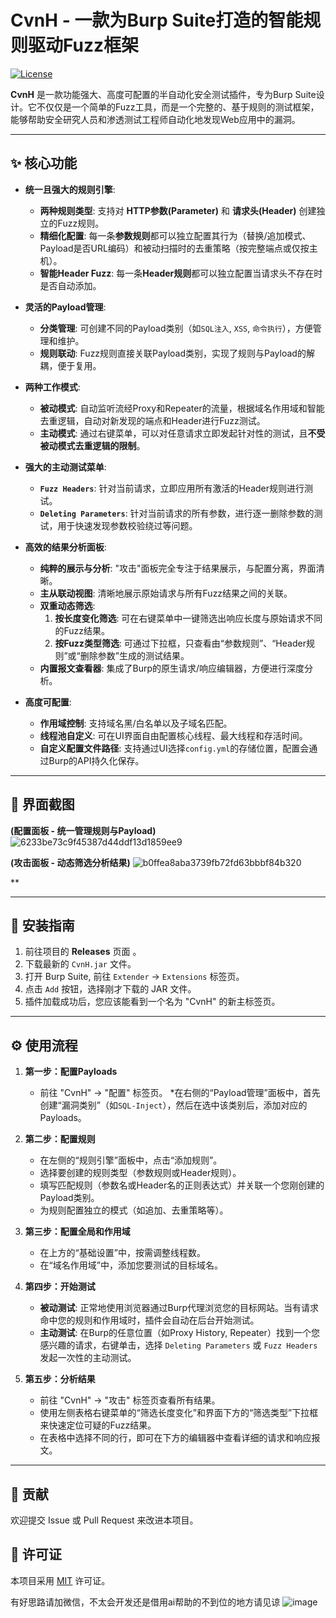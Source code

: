 # CvnH - 一款为Burp Suite打造的智能规则驱动Fuzz框架

[![License](https://img.shields.io/badge/license-MIT-blue.svg)](LICENSE)

**CvnH** 是一款功能强大、高度可配置的半自动化安全测试插件，专为Burp Suite设计。它不仅仅是一个简单的Fuzz工具，而是一个完整的、基于规则的测试框架，能够帮助安全研究人员和渗透测试工程师自动化地发现Web应用中的漏洞。

---

## ✨ 核心功能

* **统一且强大的规则引擎**:
    * **两种规则类型**: 支持对 **HTTP参数(Parameter)** 和 **请求头(Header)** 创建独立的Fuzz规则。
    * **精细化配置**: 每一条**参数规则**都可以独立配置其行为（替换/追加模式、Payload是否URL编码）和被动扫描时的去重策略（按完整端点或仅按主机）。
    * **智能Header Fuzz**: 每一条**Header规则**都可以独立配置当请求头不存在时是否自动添加。

* **灵活的Payload管理**:
    * **分类管理**: 可创建不同的Payload类别（如`SQL注入`, `XSS`, `命令执行`），方便管理和维护。
    * **规则联动**: Fuzz规则直接关联Payload类别，实现了规则与Payload的解耦，便于复用。

* **两种工作模式**:
    * **被动模式**: 自动监听流经Proxy和Repeater的流量，根据域名作用域和智能去重逻辑，自动对新发现的端点和Header进行Fuzz测试。
    * **主动模式**: 通过右键菜单，可以对任意请求立即发起针对性的测试，且**不受被动模式去重逻辑的限制**。

* **强大的主动测试菜单**:
    * **`Fuzz Headers`**: 针对当前请求，立即应用所有激活的Header规则进行测试。
    * **`Deleting Parameters`**: 针对当前请求的所有参数，进行逐一删除参数的测试，用于快速发现参数校验绕过等问题。

* **高效的结果分析面板**:
    * **纯粹的展示与分析**: "攻击"面板完全专注于结果展示，与配置分离，界面清晰。
    * **主从联动视图**: 清晰地展示原始请求与所有Fuzz结果之间的关联。
    * **双重动态筛选**:
        1.  **按长度变化筛选**: 可在右键菜单中一键筛选出响应长度与原始请求不同的Fuzz结果。
        2.  **按Fuzz类型筛选**: 可通过下拉框，只查看由“参数规则”、“Header规则”或“删除参数”生成的测试结果。
    * **内置报文查看器**: 集成了Burp的原生请求/响应编辑器，方便进行深度分析。

* **高度可配置**:
    * **作用域控制**: 支持域名黑/白名单以及子域名匹配。
    * **线程池自定义**: 可在UI界面自由配置核心线程、最大线程和存活时间。
    * **自定义配置文件路径**: 支持通过UI选择`config.yml`的存储位置，配置会通过Burp的API持久化保存。

---

## 📸 界面截图

**(配置面板 - 统一管理规则与Payload)**
![6233be73c9f45387d44ddf13d1859ee9](https://github.com/user-attachments/assets/5e4ec773-089b-45a5-8c8b-488dce6c8fd8)



**(攻击面板 - 动态筛选分析结果)**
![b0ffea8aba3739fb72fd63bbbf84b320](https://github.com/user-attachments/assets/3e53a951-ddae-4247-8e26-9a830343ea70)


**


---

## 🚀 安装指南

1.  前往项目的 **Releases** 页面 。
2.  下载最新的 `CvnH.jar` 文件。
3.  打开 Burp Suite, 前往 `Extender` -> `Extensions` 标签页。
4.  点击 `Add` 按钮，选择刚才下载的 JAR 文件。
5.  插件加载成功后，您应该能看到一个名为 "CvnH" 的新主标签页。

---

## ⚙️ 使用流程

1.  **第一步：配置Payloads**
    * 前往 "CvnH" -> "配置" 标签页。
    *在右侧的“Payload管理”面板中，首先创建“漏洞类别”（如`SQL-Inject`），然后在选中该类别后，添加对应的Payloads。

2.  **第二步：配置规则**
    * 在左侧的“规则引擎”面板中，点击“添加规则”。
    * 选择要创建的规则类型（参数规则或Header规则）。
    * 填写匹配规则（参数名或Header名的正则表达式）并关联一个您刚创建的Payload类别。
    * 为规则配置独立的模式（如追加、去重策略等）。

3.  **第三步：配置全局和作用域**
    * 在上方的“基础设置”中，按需调整线程数。
    * 在“域名作用域”中，添加您要测试的目标域名。

4.  **第四步：开始测试**
    * **被动测试**: 正常地使用浏览器通过Burp代理浏览您的目标网站。当有请求命中您的规则和作用域时，插件会自动在后台开始测试。
    * **主动测试**: 在Burp的任意位置（如Proxy History, Repeater）找到一个您感兴趣的请求，右键单击，选择 `Deleting Parameters` 或 `Fuzz Headers` 发起一次性的主动测试。

5.  **第五步：分析结果**
    * 前往 "CvnH" -> "攻击" 标签页查看所有结果。
    * 使用左侧表格右键菜单的“筛选长度变化”和界面下方的“筛选类型”下拉框来快速定位可疑的Fuzz结果。
    * 在表格中选择不同的行，即可在下方的编辑器中查看详细的请求和响应报文。

---

## 🤝 贡献

欢迎提交 Issue 或 Pull Request 来改进本项目。

## 📄 许可证

本项目采用 [MIT](LICENSE) 许可证。


































有好思路请加微信，不太会开发还是借用ai帮助的不到位的地方请见谅
![image](https://github.com/user-attachments/assets/98a6fcf4-765b-403d-9419-11f1f7b72835)
